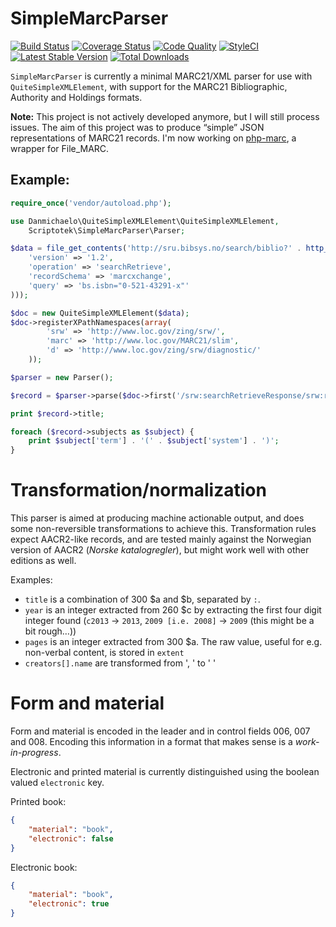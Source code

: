 SimpleMarcParser
===============

[![Build Status](http://img.shields.io/travis/scriptotek/simplemarcparser.svg?style=flat-square)](https://travis-ci.org/scriptotek/simplemarcparser)
[![Coverage Status](http://img.shields.io/coveralls/scriptotek/simplemarcparser.svg?style=flat-square)](https://coveralls.io/r/scriptotek/simplemarcparser?branch=master)
[![Code Quality](http://img.shields.io/scrutinizer/g/scriptotek/simplemarcparser/master.svg?style=flat-square)](https://scrutinizer-ci.com/g/scriptotek/simplemarcparser/?branch=master)
[![StyleCI](https://styleci.io/repos/14246253/shield)](https://styleci.io/repos/14246253)
[![Latest Stable Version](http://img.shields.io/packagist/v/scriptotek/simplemarcparser.svg?style=flat-square)](https://packagist.org/packages/scriptotek/simplemarcparser)
[![Total Downloads](http://img.shields.io/packagist/dt/scriptotek/simplemarcparser.svg?style=flat-square)](https://packagist.org/packages/scriptotek/simplemarcparser)

`SimpleMarcParser` is currently a minimal MARC21/XML parser for use with `QuiteSimpleXMLElement`,
with support for the MARC21 Bibliographic, Authority and Holdings formats.

**Note:** This project is not actively developed anymore, but I will still process issues. The aim
of this project was to produce “simple” JSON representations of MARC21 records.
I'm now working on [php-marc](https://github.com/scriptotek/php-marc), a wrapper for File_MARC.

## Example:

```php
require_once('vendor/autoload.php');

use Danmichaelo\QuiteSimpleXMLElement\QuiteSimpleXMLElement,
    Scriptotek\SimpleMarcParser\Parser;

$data = file_get_contents('http://sru.bibsys.no/search/biblio?' . http_build_query(array(
	'version' => '1.2',
	'operation' => 'searchRetrieve',
	'recordSchema' => 'marcxchange',
	'query' => 'bs.isbn="0-521-43291-x"'
)));

$doc = new QuiteSimpleXMLElement($data);
$doc->registerXPathNamespaces(array(
        'srw' => 'http://www.loc.gov/zing/srw/',
        'marc' => 'http://www.loc.gov/MARC21/slim',
        'd' => 'http://www.loc.gov/zing/srw/diagnostic/'
    ));

$parser = new Parser();

$record = $parser->parse($doc->first('/srw:searchRetrieveResponse/srw:records/srw:record/srw:recordData/marc:record'));

print $record->title;

foreach ($record->subjects as $subject) {
	print $subject['term'] . '(' . $subject['system'] . ')';
}
```

# Transformation/normalization

This parser is aimed at producing machine actionable output, and does some non-reversible 
transformations to achieve this. Transformation rules expect AACR2-like records, and are
tested mainly against the Norwegian version of AACR2 (*Norske katalogregler*), but might
work well with other editions as well.

Examples:

 - `title` is a combination of 300 $a and $b, separated by ` : `.
 - `year` is an integer extracted from 260 $c by extracting the first four digit integer found
   (`c2013` → `2013`, `2009 [i.e. 2008]` → `2009` (this might be a bit rough…))
 - `pages` is an integer extracted from 300 $a. The raw value, useful for e.g. non-verbal content,
   is stored in `extent`
 - `creators[].name` are transformed from '<Lastname>, <Firstname>' to '<Firstname> <Lastname>'

# Form and material

Form and material is encoded in the leader and in control fields 006, 007 and 008.
Encoding this information in a format that makes sense is a *work-in-progress*.

Electronic and printed material is currently distinguished using the boolean valued `electronic` key.

Printed book:

```json
{
	"material": "book",
	"electronic": false
}
```

Electronic book:

```json
{
	"material": "book",
	"electronic": true
}
```
